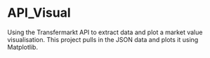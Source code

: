 # API_Visual
Using the Transfermarkt API to extract data and plot a market value visualisation. This project pulls in the JSON data and plots it using Matplotlib. 
